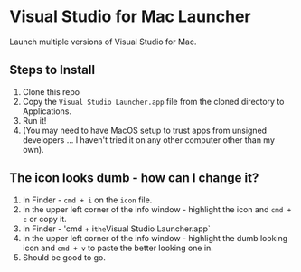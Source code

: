 # Visual Studio for Mac Launcher
Launch multiple versions of Visual Studio for Mac.

## Steps to Install
1. Clone this repo
1. Copy the `Visual Studio Launcher.app` file from the cloned directory to Applications.
1. Run it!
1. (You may need to have MacOS setup to trust apps from unsigned developers ... I haven't tried it on any other computer other than my own).

## The icon looks dumb - how can I change it?
1. In Finder - `cmd + i` on the `icon` file.
1. In the upper left corner of the info window - highlight the icon and `cmd + c` or copy it.
1. In Finder - 'cmd + i` the `Visual Studio Launcher.app`
1. In the upper left corner of the info window - highlight the dumb looking icon and `cmd + v` to paste the better looking one in.
1. Should be good to go.
